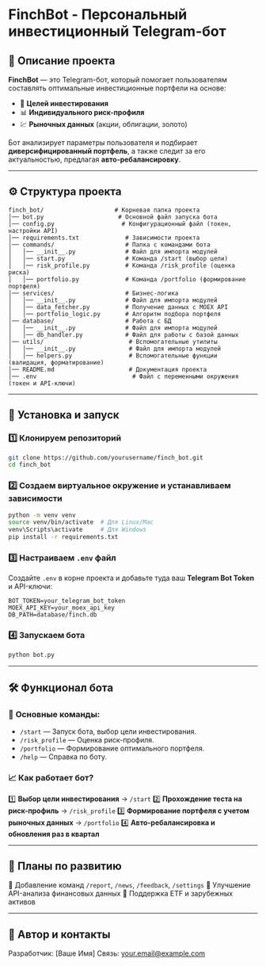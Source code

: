 # **FinchBot - Персональный инвестиционный Telegram-бот**

## 📌 **Описание проекта**
**FinchBot** — это Telegram-бот, который помогает пользователям составлять оптимальные инвестиционные портфели на основе:
- 🎯 **Целей инвестирования**
- 📊 **Индивидуального риск-профиля**
- 💹 **Рыночных данных** (акции, облигации, золото)

Бот анализирует параметры пользователя и подбирает **диверсифицированный портфель**, а также следит за его актуальностью, предлагая **авто-ребалансировку**.

---

## ⚙ **Структура проекта**
```
finch_bot/                    # Корневая папка проекта
│── bot.py                     # Основной файл запуска бота
│── config.py                   # Конфигурационный файл (токен, настройки API)
│── requirements.txt             # Зависимости проекта
│── commands/                    # Папка с командами бота
│   │── __init__.py              # Файл для импорта модулей
│   │── start.py                 # Команда /start (выбор цели)
│   │── risk_profile.py          # Команда /risk_profile (оценка риска)
│   │── portfolio.py             # Команда /portfolio (формирование портфеля)
│── services/                    # Бизнес-логика
│   │── __init__.py              # Файл для импорта модулей
│   │── data_fetcher.py          # Получение данных с MOEX API
│   │── portfolio_logic.py       # Алгоритм подбора портфеля
│── database/                    # Работа с БД
│   │── __init__.py              # Файл для импорта модулей
│   │── db_handler.py            # Файл для работы с базой данных
│── utils/                        # Вспомогательные утилиты
│   │── __init__.py               # Файл для импорта модулей
│   │── helpers.py                # Вспомогательные функции (валидация, форматирование)
│── README.md                     # Документация проекта
│── .env                           # Файл с переменными окружения (токен и API-ключи)
```

---

## 🚀 **Установка и запуск**
### 1️⃣ **Клонируем репозиторий**
```bash
git clone https://github.com/yourusername/finch_bot.git
cd finch_bot
```

### 2️⃣ **Создаем виртуальное окружение и устанавливаем зависимости**
```bash
python -m venv venv
source venv/bin/activate  # Для Linux/Mac
venv\Scripts\activate     # Для Windows
pip install -r requirements.txt
```

### 3️⃣ **Настраиваем `.env` файл**
Создайте `.env` в корне проекта и добавьте туда ваш **Telegram Bot Token** и API-ключи:
```
BOT_TOKEN=your_telegram_bot_token
MOEX_API_KEY=your_moex_api_key
DB_PATH=database/finch.db
```

### 4️⃣ **Запускаем бота**
```bash
python bot.py
```

---

## 🛠 **Функционал бота**
### 🔹 **Основные команды:**
- `/start` — Запуск бота, выбор цели инвестирования.
- `/risk_profile` — Оценка риск-профиля.
- `/portfolio` — Формирование оптимального портфеля.
- `/help` — Справка по боту.

### 📈 **Как работает бот?**
1️⃣ **Выбор цели инвестирования** → `/start`
2️⃣ **Прохождение теста на риск-профиль** → `/risk_profile`
3️⃣ **Формирование портфеля с учетом рыночных данных** → `/portfolio`
4️⃣ **Авто-ребалансировка и обновления раз в квартал**

---

## 📝 **Планы по развитию**
🔹 Добавление команд `/report`, `/news`, `/feedback`, `/settings`
🔹 Улучшение API-анализа финансовых данных
🔹 Поддержка ETF и зарубежных активов

---

## 🎯 **Автор и контакты**
Разработчик: [Ваше Имя]
Связь: your.email@example.com

